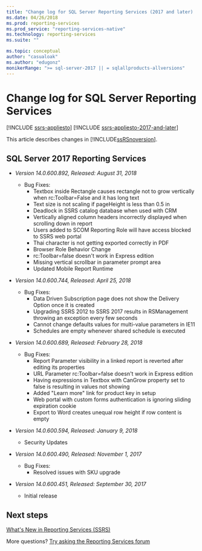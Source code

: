 ```yaml
---
title: "Change log for SQL Server Reporting Services (2017 and later) | Microsoft Docs"
ms.date: 04/26/2018
ms.prod: reporting-services
ms.prod_service: "reporting-services-native"
ms.technology: reporting-services
ms.suite: ""

ms.topic: conceptual
author: "casualoak"
ms.author: "edugonz"
monikerRange: ">= sql-server-2017 || = sqlallproducts-allversions"
---
```

# Change log for SQL Server Reporting Services

[!INCLUDE [ssrs-appliesto](../includes/ssrs-appliesto.md)] [!INCLUDE [ssrs-appliesto-2017-and-later](../includes/ssrs-appliesto-2017-and-later.md)] 

This article describes changes in [!INCLUDE[ssRSnoversion](../includes/ssrsnoversion-md.md)]. 

## SQL Server 2017 Reporting Services 

- *Version 14.0.600.892, Released: August 31, 2018* 
    - Bug Fixes:
        - Textbox inside Rectangle causes rectangle not to grow vertically when rc:Toolbar=False and it has long text
        - Text size is not scaling if pageHeight is less than 0.5 in
        - Deadlock in SSRS catalog database when used with CRM
        - Vertically aligned column headers incorrectly displayed when scrolling down in report
        - Users added to SCOM Reporting Role will have access blocked to SSRS web portal
        - Thai character is not getting exported correctly in PDF
        - Browser Role Behavior Change
        - rc:Toolbar=false doesn't work in Express edition
        - Missing vertical scrollbar in parameter prompt area
        - Updated Mobile Report Runtime

- *Version 14.0.600.744, Released: April 25, 2018* 
    - Bug Fixes:
        - Data Driven Subscription page does not show the Delivery Option once it is created
        - Upgrading SSRS 2012 to SSRS 2017 results in RSManagement throwing an exception every few seconds
        - Cannot change defaults values for multi-value parameters in IE11
        - Schedules are empty whenever shared schedule is executed

- *Version 14.0.600.689, Released: February 28, 2018* 
    - Bug Fixes:
        - Report Parameter visibility in a linked report is reverted after editing its properties
        - URL Parameter rc:Toolbar=false doesn't work in Express edition
        - Having expressions in Textbox with CanGrow property set to false is resulting in values not showing
        - Added "Learn more" link for product key in setup
        - Web portal with custom forms authentication is ignoring sliding expiration cookie
        - Export to Word creates unequal row height if row content is empty

- *Version 14.0.600.594, Released: January 9, 2018*
    - Security Updates

- *Version 14.0.600.490, Released: November 1, 2017* 
    - Bug Fixes:
        - Resolved issues with SKU upgrade

- *Version 14.0.600.451, Released: September 30, 2017* 
    - Initial release

## Next steps

[What's New in Reporting Services (SSRS)](what-s-new-in-sql-server-reporting-services-ssrs.md)   

More questions? [Try asking the Reporting Services forum](http://go.microsoft.com/fwlink/?LinkId=620231)
